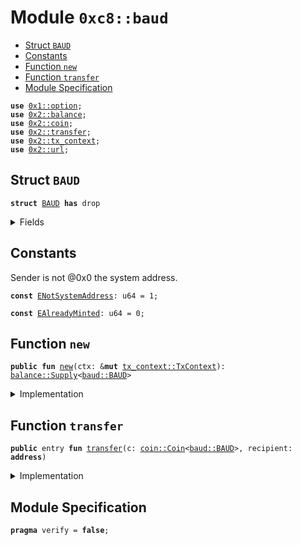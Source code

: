 
<a name="0xc8_baud"></a>

# Module `0xc8::baud`



-  [Struct `BAUD`](#0xc8_baud_BAUD)
-  [Constants](#@Constants_0)
-  [Function `new`](#0xc8_baud_new)
-  [Function `transfer`](#0xc8_baud_transfer)
-  [Module Specification](#@Module_Specification_1)


<pre><code><b>use</b> <a href="">0x1::option</a>;
<b>use</b> <a href="../../../.././build/Sui/docs/balance.md#0x2_balance">0x2::balance</a>;
<b>use</b> <a href="../../../.././build/Sui/docs/coin.md#0x2_coin">0x2::coin</a>;
<b>use</b> <a href="../../../.././build/Sui/docs/transfer.md#0x2_transfer">0x2::transfer</a>;
<b>use</b> <a href="../../../.././build/Sui/docs/tx_context.md#0x2_tx_context">0x2::tx_context</a>;
<b>use</b> <a href="../../../.././build/Sui/docs/url.md#0x2_url">0x2::url</a>;
</code></pre>



<a name="0xc8_baud_BAUD"></a>

## Struct `BAUD`



<pre><code><b>struct</b> <a href="baud.md#0xc8_baud_BAUD">BAUD</a> <b>has</b> drop
</code></pre>



<details>
<summary>Fields</summary>


<dl>
<dt>
<code>dummy_field: bool</code>
</dt>
<dd>

</dd>
</dl>


</details>

<a name="@Constants_0"></a>

## Constants


<a name="0xc8_baud_ENotSystemAddress"></a>

Sender is not @0x0 the system address.


<pre><code><b>const</b> <a href="baud.md#0xc8_baud_ENotSystemAddress">ENotSystemAddress</a>: u64 = 1;
</code></pre>



<a name="0xc8_baud_EAlreadyMinted"></a>



<pre><code><b>const</b> <a href="baud.md#0xc8_baud_EAlreadyMinted">EAlreadyMinted</a>: u64 = 0;
</code></pre>



<a name="0xc8_baud_new"></a>

## Function `new`



<pre><code><b>public</b> <b>fun</b> <a href="baud.md#0xc8_baud_new">new</a>(ctx: &<b>mut</b> <a href="../../../.././build/Sui/docs/tx_context.md#0x2_tx_context_TxContext">tx_context::TxContext</a>): <a href="../../../.././build/Sui/docs/balance.md#0x2_balance_Supply">balance::Supply</a>&lt;<a href="baud.md#0xc8_baud_BAUD">baud::BAUD</a>&gt;
</code></pre>



<details>
<summary>Implementation</summary>


<pre><code><b>public</b> <b>fun</b> <a href="baud.md#0xc8_baud_new">new</a>(ctx: &<b>mut</b> TxContext): Supply&lt;<a href="baud.md#0xc8_baud_BAUD">BAUD</a>&gt; {
    <b>assert</b>!(<a href="../../../.././build/Sui/docs/tx_context.md#0x2_tx_context_sender">tx_context::sender</a>(ctx) == @0x0, <a href="baud.md#0xc8_baud_ENotSystemAddress">ENotSystemAddress</a>);
    <b>assert</b>!(<a href="../../../.././build/Sui/docs/tx_context.md#0x2_tx_context_epoch">tx_context::epoch</a>(ctx) == 0, <a href="baud.md#0xc8_baud_EAlreadyMinted">EAlreadyMinted</a>);
    <b>let</b> (cap, metadata) = <a href="../../../.././build/Sui/docs/coin.md#0x2_coin_create_currency">coin::create_currency</a>(
        <a href="baud.md#0xc8_baud_BAUD">BAUD</a> {},
        9,
        b"<a href="baud.md#0xc8_baud_BAUD">BAUD</a>",
        b"Benfen AUD",
        b"",
        <a href="_none">option::none</a>(),
        ctx
    );
    <a href="../../../.././build/Sui/docs/transfer.md#0x2_transfer_public_freeze_object">transfer::public_freeze_object</a>(metadata);
    <a href="../../../.././build/Sui/docs/coin.md#0x2_coin_treasury_into_supply">coin::treasury_into_supply</a>(cap)
}
</code></pre>



</details>

<a name="0xc8_baud_transfer"></a>

## Function `transfer`



<pre><code><b>public</b> entry <b>fun</b> <a href="../../../.././build/Sui/docs/transfer.md#0x2_transfer">transfer</a>(c: <a href="../../../.././build/Sui/docs/coin.md#0x2_coin_Coin">coin::Coin</a>&lt;<a href="baud.md#0xc8_baud_BAUD">baud::BAUD</a>&gt;, recipient: <b>address</b>)
</code></pre>



<details>
<summary>Implementation</summary>


<pre><code><b>public</b> entry <b>fun</b> <a href="../../../.././build/Sui/docs/transfer.md#0x2_transfer">transfer</a>(c: <a href="../../../.././build/Sui/docs/coin.md#0x2_coin_Coin">coin::Coin</a>&lt;<a href="baud.md#0xc8_baud_BAUD">BAUD</a>&gt;, recipient: <b>address</b>) {
    <a href="../../../.././build/Sui/docs/transfer.md#0x2_transfer_public_transfer">transfer::public_transfer</a>(c, recipient)
}
</code></pre>



</details>

<a name="@Module_Specification_1"></a>

## Module Specification



<pre><code><b>pragma</b> verify = <b>false</b>;
</code></pre>
